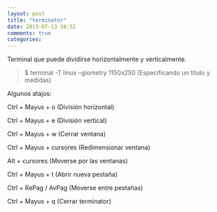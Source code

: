 ```yaml
---
layout: post
title: "terminator"
date: 2013-07-13 16:52
comments: true
categories: 
---
```

Terminal que puede dividirse horizontalmente y verticalmente.

>$ terminal -T linux –giometry 1150x250 (Especificando un titulo y medidas)

Algunos atajos:

Ctrl + Mayus + o (División horizontal)

Ctrl + Mayus + e (División vertical)

Ctrl + Mayus + w (Cerrar ventana)

Ctrl + Mayus + cursores (Redimensionar ventana)

Alt + cursores (Moverse por las ventanas)

Ctrl + Mayus + t (Abrir nueva pestaña)

Ctrl + RePag / AvPag (Moverse entre pestañas)

Ctrl + Mayus + q (Cerrar terminator)

